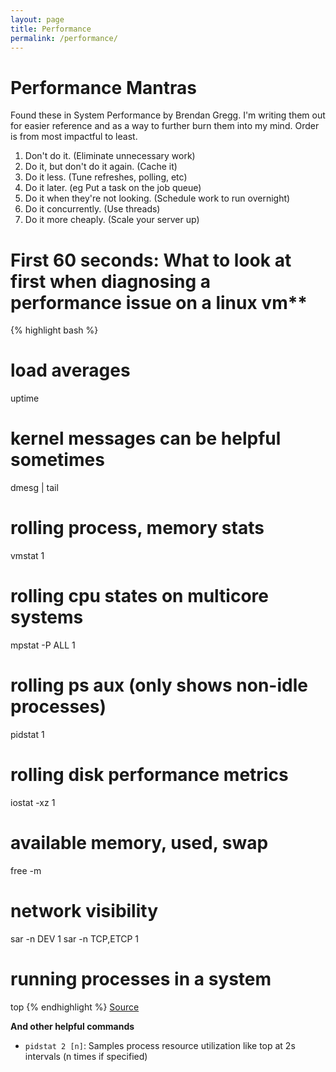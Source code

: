 ```yaml
---
layout: page
title: Performance
permalink: /performance/
---
```


# Performance Mantras

Found these in System Performance by Brendan Gregg. I'm writing them out for easier reference and as a way to further burn them into my mind. Order is from most impactful to least.

1. Don't do it. (Eliminate unnecessary work)
2. Do it, but don't do it again. (Cache it)
3. Do it less. (Tune refreshes, polling, etc)
4. Do it later. (eg Put a task on the job queue)
5. Do it when they're not looking. (Schedule work to run overnight)
6. Do it concurrently. (Use threads)
7. Do it more cheaply. (Scale your server up)

# First 60 seconds: What to look at first when diagnosing a performance issue on a linux vm**

{% highlight bash %}
# load averages
uptime

# kernel messages can be helpful sometimes
dmesg | tail

# rolling process, memory stats
vmstat 1

# rolling cpu states on multicore systems
mpstat -P ALL 1

# rolling ps aux (only shows non-idle processes)
pidstat 1

# rolling disk performance metrics
iostat -xz 1

# available memory, used, swap
free -m

# network visibility
sar -n DEV 1
sar -n TCP,ETCP 1

# running processes in a system
top
{% endhighlight %}
[Source](https://netflixtechblog.com/linux-performance-analysis-in-60-000-milliseconds-accc10403c55)

**And other helpful commands**

* `pidstat 2 [n]`: Samples process resource utilization like top at 2s intervals (n times if specified)
